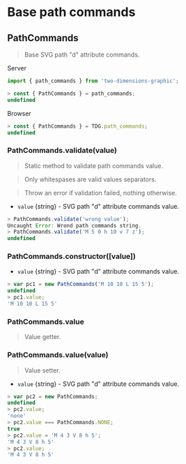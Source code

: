 # Base path commands



## PathCommands

> Base SVG path "d" attribute commands.

Server
```javascript
import { path_commands } from 'two-dimensions-graphic';

> const { PathCommands } = path_commands;
undefined
```

Browser
```javascript
> const { PathCommands } = TDG.path_commands;
undefined
```


### PathCommands.validate(value)
> Static method to validate path commands value.

> Only whitespases are valid values separators.

> Throw an error if validation failed, nothing otherwise.

- `value` {string} - SVG path "d" attribute commands value.

```javascript
> PathCommands.validate('wrong value');
Uncaught Error: Wrond path commands string.
> PathCommands.validate('M 5 0 h 10 v 7 z');
undefined
```


### PathCommands.constructor([value])
- `value` {string} - SVG path "d" attribute commands value.

```javascript
> var pc1 = new PathCommands('M 10 10 L 15 5');
undefined
> pc1.value;
'M 10 10 L 15 5'
```


### PathCommands.value
> Value getter.


### PathCommands.value(value)
> Value setter.

- `value` {string} - SVG path "d" attribute commands value.

```javascript
> var pc2 = new PathCommands;
undefined
> pc2.value;
'none'
> pc2.value === PathCommands.NONE;
true
> pc2.value = 'M 4 3 V 8 h 5';
'M 4 3 V 8 h 5'
> pc2.value;
'M 4 3 V 8 h 5'
```
